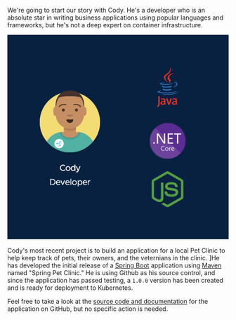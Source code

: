 We're going to start our story with Cody. He's a developer who is an absolute star in writing business applications using popular languages and frameworks, but he's not a deep expert on container infrastructure.

![Cody Languages](images/cody-languages.png)

Cody's most recent project is to build an application for a local Pet Clinic to help keep track of pets, their owners, and the veternians in the clinic.  ]He has developed the initial release of a [Spring Boot](https://spring.io/guides/gs/spring-boot) application using [Maven](https://spring.io/guides/gs/maven/) named "Spring Pet Clinic."  He is using Github as his source control, and since the application has passed testing, a `1.0.0` version has been created and is ready for deployment to Kubernetes.  

Feel free to take a look at the [source code and documentation](https://github.com/ryan-a-baker/spring-petclinic/tree/1.0.0) for the application on GitHub, but no specific action is needed.